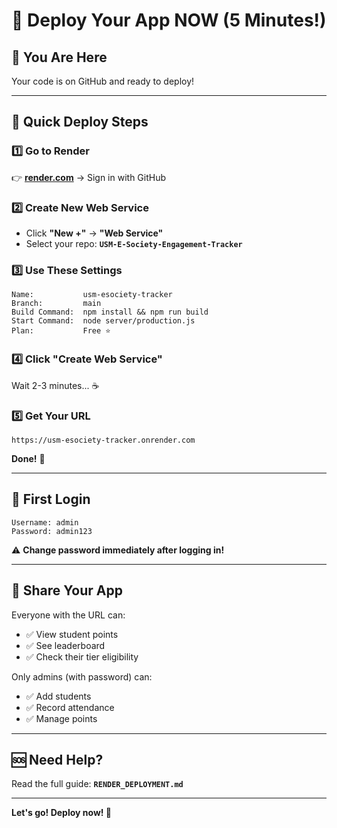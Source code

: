 # 🚀 Deploy Your App NOW (5 Minutes!)

## 📍 You Are Here
Your code is on GitHub and ready to deploy!

---

## 🎯 Quick Deploy Steps

### 1️⃣ Go to Render
👉 **[render.com](https://render.com)** → Sign in with GitHub

### 2️⃣ Create New Web Service
- Click **"New +"** → **"Web Service"**
- Select your repo: **`USM-E-Society-Engagement-Tracker`**

### 3️⃣ Use These Settings

```
Name:           usm-esociety-tracker
Branch:         main
Build Command:  npm install && npm run build
Start Command:  node server/production.js
Plan:           Free ⭐
```

### 4️⃣ Click "Create Web Service"

Wait 2-3 minutes... ☕

### 5️⃣ Get Your URL

```
https://usm-esociety-tracker.onrender.com
```

**Done!** 🎉

---

## 🔐 First Login

```
Username: admin
Password: admin123
```

⚠️ **Change password immediately after logging in!**

---

## 📱 Share Your App

Everyone with the URL can:
- ✅ View student points
- ✅ See leaderboard
- ✅ Check their tier eligibility

Only admins (with password) can:
- ✅ Add students
- ✅ Record attendance
- ✅ Manage points

---

## 🆘 Need Help?

Read the full guide: **`RENDER_DEPLOYMENT.md`**

---

**Let's go! Deploy now! 🚀**

